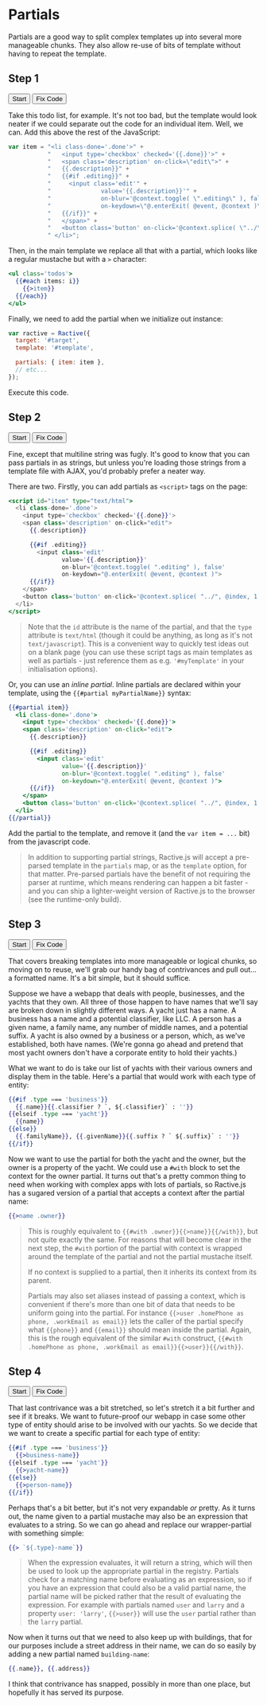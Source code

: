 # Partials

Partials are a good way to split complex templates up into several more manageable chunks. They also allow re-use of bits of template without having to repeat the template.

## Step 1
<div class="tutorial">
  <button data-tutorial="N4IgFiBcoE5SBTAJgcwSAvgGhAF3gDxICWAbgATFIC8AOngIYxq70B8BA9CaW7QHYCCAZwDGMYgAdclGvVwIAtpIA2DBfXK4AnpIR08CAB65OMBqNxkE7AbVwEwAJjYAVAPYBaJO-Iriwg6cznyCgg7E-JIArjLu-J6iYAz8aAb8CADuHj6aqhYIYO4qSAgw1ADkAOrJMhnIwlq+AEYI5D4ZAPwVofZ2DtEq5KJqwsKVuO4+wj395OTAwADECBZglAqKwpCUGBhz8+QE-sOjwt7x+hUAdB0Is+GHhwSRMTI6epVJCKIA1s3uIwVYZgH6-ZCVRa3S57B72J7zESSFKnBhjSqlMQSaTEeLA+KJfx-AzIYisEC9GQI+ZQzHiKRWeJ7foHamLJbEABm5GupKsqWZj2pz1esVR6IqfIqrOFwtIDBU0SutIQWIZuP4sJlsoRBOaivKFQAAqJ4goTNdJigUCoEAAKcj0XkkfkoTQASiw5E5CuE921OsOBPB2h8mX4BiNvP4ChgAFEjGSHUaEKQEDGvSazcYZO7bEK2cBOFzBfCEVxhMj+JTqQRmrFJvxxeMKvXcI38QkRsRicbTTGc9dK0T7Y6QNdrpx6JnIqUjF6AIzkd09ADrXDbjZrz04-m3i04qySpaCg1CFfp0jYIBwwng8pg5HMlms5Go5AymXIACULFY03awC0DA-S4EwLA7BUYHMAguAVFgwECPMmz5AokFLChagKPBiGCCBTbkJwnDkAAgkgSBaKC5AVGSSjAsiMBWAq5CgjANj4fMDFMSo2wLNguG4fMDDkQAkpsOyctE-AvvE5AOnS2KMk27oLIJhy4GAATXDEwhgA6NGbDMXpARxCIKeq8Q7OZOLxAhplPHcEm+uxSGHBg7oANxqfx+FqWxijuGmYlKBJUkyU2DqzsYy6qaZ9gaVpw49qOBlKEZlD8HOi7Ll5pk+XYpl8sFiihdJSlyRlc4xSZrn5QRalERlgQpKIbSpumMjJJltowMIamWbFrn2J+OTuKV4UVZYRjVWpfTtppwjXMJSDFQ6U3XPwUwINc8qKm0nmzawuDrZtpQ7QqSpvtRFS5UNR1+rgrjEIoCDuLEDqSWVGpySpNX1Ud9gnVt1ycu4ojRMIdoHXFR3ubd-11fM9h8uN5Vrbg02-QJVLzA+5AhmG-AABIpEgPVevq0QwCT3VlF6oq4F64MwGxMYACKqpeSnw30vk48MVOs7gHNqjZTbvutLD6bcnOKRqwLQyyR3rQ90t8pEKDwVoMCXYr4TY08DNXQli2crOasugrPP8wzQ4ILalhQ9bhtRLE1zM0LItc99EuCx1Xty-E8NI7g+x5XZQ2mUg6gMDsf0hxsaU7AA2mpTzAO0lw7LgOsIF67SyxZ-CQWRFEME0PiJ4owKIwiGeOd6zletZSkl+R5DCO4L3kAFbEV74tFbDXEcEenmcZE5PF5wXout9RADCXeqLBbQKkMGltL+L5plosTuBIvo12n5AALreSPSOFQO8aJrgqPfQ6qZMxjM0w1yFWptcmSaUkb7UO+C4ADM1VCLETjAAOVcHGb8h1AYYw2sDSmMAnaHQwOQe2fpKDckfqQL+P91j-3fE4AA7CAxqcYADK88SIAAU4ywNwHjU6bQJbwOYcHR0R1mHnT2ldbhHt-aFzFhwuaKtYLSxbvLL03Ddq6xEVwxBBoUEwzDrVXCcMbwgFEPAMAuBFBDCAuEUGMZPA+kUMQFQ2gdjCBSOcP0EhOReU1HYfgDNk75FakUEoZQT6qXCJkKgGkdgLgAAwhIAKROPsIoBgRhPABKQEE8gTgQlKCibgZE5ENY7BCdcAALGk-oxjcCeGEMQAAXggHYkRWJknScU0xDBzGWOqfwWpuB0kAjiWU8p2TyAAhgKUGAngulOP2GEQYfj7CZJIKkHJnT95DM8JMSQwTJDTU7v4CiSxOQhN2bs9JMS4kJKSSkwp4R-CBFKToW0OxNoZDGS4k4hjpnuDKXPNiWFrDpJmX03JABWJQ5BAFAoBUCpw5z7ADKWQCdsXc1kbOKFQcgKwEAIEOeBSI8z+jmISKCYgKBdHBPOeMgQ-hIBFDTI+F5uBmgWF+CgGAb1MqJGKPvHYOyACcnJuWcseWEcllKyjkDYP0hsskaXuGRKIMkVjyALn5WS4g0IMgio7lWKZ7YczeB+PvdQGodj+AyMssATLoiEvSVKiwsqcnXH+Yq-gJxRVuI+Pob4fwum+JpZIN5ZIDXkAYM0TZsR0X9FtJyO+5AwWKHSSs21xCSVPOIGqzcEr+jQrKHcy4nT6WMuZUgVlKh2VPmQOk00RaYAcs5NWn5vq56BuDQodJEhCWRujbGqV8bIUrOtToW1eSHVOvVSib1db-WfP1WmdJJBhwMDlZEI1CARlFr+Okk5YBglhMif0QKZRORFsyDsTS5F0xrs0goUp0qqkfncJkcwkhY3at3TAfdt6dj238JIMpwgy1U07pW8gPrIixkHcm0VlYUTOtdjIUd7z-UNuKCGjtqyo3pPDW2tdgSN3yq3ek-FrbN0RIWYMzNN6HlFLNKUip16allDqRRkxZiLHzraXRjpAgMCYCAA">Start</button>
  <button data-run="true" data-tutorial="N4IgFiBcoE5SBTAJgcwSAvgGhAF3gDxICWAbgATFIC8AOngIYxq70B8BA9CaW7QHYCCAZwDGMYgAdclGvVwIAtpIA2DBfXK4AnpIR08CAB65OMBqNxkE7AbVwEwAJjYAVAPYBaJO-Iriwg6cznyCgg7E-JIArjLu-J6iYAz8aAb8CADuHj6aqhYIYO4qSAgw1ADkAOrJMhnIwlq+AEYI5D4ZAPwVofZ2DtEq5KJqwsKVuO4+wj395OTAwADECBZglAqKwpCUGBhz5PaLbMSbeweLnKtJ5+Fcg6FcYhLSbCA4wvCkTBtK5NSHEAEfzDUbCbzxfQVAB0HQQsxA5AA1LQYP0+qwZPNNPMCJEYjIdHpKkkEKIANbNdxGCrDMBk8nISqLWGQvYI5Go9GY+zzQF8kSSFKghhjSqlZ5SKzxWnxRL+Cl0Wj0ZCnZW2REotHhDG87GI+YsiXiKXEeLnTVcnU8rH8w3LYgAM3I0NVVlSFs52t1mL5OIF+NiIrFFTdFU0Wu5GL9Br5cfj3xU0ShRoQkukZv47IjVp9ert8cL5DlzST5QqAAFRPEFCZoZMUCgVAgABSHZUgV0kd0odWIgCUWHIjoYKmE8Jz3pt+f9RbjcsZ2h8mX4SvoFdd-AUMAAokZTm2KwhSAgt0OqzXjDJ+32+Japz6Y3zLk7PZHrdH9QLOMIhfw716Ua+l+uLNLEkz8MG4wVGBuAQbKCQjMQiqVtWW5XtCv4Kq27b0NC0KcH256RKURhDgAjOQ-Y9AA61wsEQQB755ramhcP4d4ANy5tq3wwOQ5iWNY-zkBkmTkAAShYVgni2wC5nBTAsDsFS4EpCC4BUWBWvMmz5AoKlLHpagKFpPECPMnCcOQACCSBIFo9LkBUpxKLSQowFYo7kPSMA2Nq8weV5Y47PJAWHFYmw7K5ig6eQ2DmZB5AMPZACSUXDtE-BCfE5BtsaLzSpB-YLHFulgAE0IxMIYBti5mwzEOYUWfGBWmvEOxtRm8TaeFcZwjsI5jv5LXzBg-bceFCXeuFfmKO4J7pUog1ZTlkFtiRxhUaV4X2LgFXCJhqjITh9VKI1lD8KRFFUZNLXTXY4VuktigrdlRV5ZdpHbc1SUPUlcVWZdgQpKIbTHqeMjJFdzYwMIcUdTtLX2GJOTuG9a2fZYRg-XFGL7ZVKVIC9bbY9C-BTAg0KJsmt145iZMU6U1OjrTAIVBUd0A5i464K4xCKAg7ixG2jqrR9LYlb92I2ozlPQo67iiNEwiS1zMv2ON6sRf9MtuhjEvDLgONSwpcZ8eQi7LvwAASKRILDQ6ltEMB2zDZRDoGuBDsrMB+VuAAiaYmt1-Bc30U5xr7-u4EH6YfQCZMsHVsLB4Vma0hNCkYmTvMp26kQoFpWgwLTWcPpHfJeyJBOHY6JH592mfh7al0EphCDNpYatm1XUSxNC0eQ3HIcJ8MLsxyP6fxNrmtxbrhzhUg6gMKF9O-FsOwANplc+7SQjsuClwgQ7tGn7X8CpdkOQwTQ+BvtIL3GwD7xkg2juOQ5dUVV-2eQwjuEFuQeafk76+BijMeKvVRp7wGsOD+J8z7x0zCpAAwoA1QGk2ijiGPtNoUkhIni0LEdwEgP6P13gAXXntAgGT10K7n3LgA2mZPrHh9sbXGu0rDOjbMeaEmQKpJH+NQAE5EADMP1yBAx3AAOVcDuCS9N7By2Zs7GAPduEYHIJ3cclBeE6NIAIoR6xREAicAAdikTIgAyqgmyAAFHcyjcAWyZm0ROxtyaU1npidxLMkweNEvLIegdz6h18SorxednKp2QTKIc-iaZtHLsjPx8t1GaLSfsKaVotbvBAKIeAYBcCKCGPJcIistyeBHIoYgKhtA7GECkcE44JCOm4lmOw-AvZb3yGDIoJQyiUNKuETIVB9o7HIgABmmQAUk6fYRQDAjCeHGUgSZ5AnDTKUIs3AQp7KFx2NM6EAAWXZ-Qqm4E8MIYgAAvBA0V+C+VOHsq5NSGB1IaU8l5uA9lUlWbcu5RzyBUhgKUGAngAWdP2GEQYoz7AHJIKkY5-zSEQs8JMSQUzJA4wAf4BySxHTTOJcSvZyzVnrM2dsi54R-CBBuToZsOwKYZBhd0kEFTEXuFuT-ASnd1DWD2UikFJyACsfxxF-HFX8JwtL7BgoxVSOCgCcV4uKFQcgKwEAIHJUpSIqL+h1ISPSYgKASlTNpbCgQ-hIBFBPPxLluBmgWHJCgGAwsrqJGKKQnYRKACcjpA3+vZWEW19qyjkDYKC8CuUnXuCFKIU4jTyDkVDTa4grIMhRv-n+BFcErzeDJKQwViN-AZExWAD10RzV7ITRYZNxzoRivTfwEE0belEn0KSCkAKRlOskDy04KDkrNHxbEXV-RmyOmYeQGVig9lYqbRYq1HLiA5oYnG-oiqygsshP8117rPVIG9SoX1-KkB7OrGemAfrHT3uFUOvlDAx3FAnXsiQ5rZ3zsXQm5d8qsUNp0E205rb225uFAOp9I6-ImSFf0EgWEGApsiOWhAUKz0Uj2VSsAUzZkLP6AtMojoz2ZB2BVeyp5sMVQUDcxNjzgmZHMJIRdhaiMwBI+4MjOiVD+EkLc4QV6XYANveQQdkRtxgfXdG38woO39xkFB3lI6X3joUL+7Fc69nTu-dhiZuHU34b2aar9eH5lovBbu4JbLLk1hufchjkRflvLs7U+pKHnllFeQIDAmAgA">Fix Code</button>
</div>

Take this todo list, for example. It's not too bad, but the template would look neater if we could separate out the code for an individual item. Well, we can. Add this above the rest of the JavaScript:

```js
var item = "<li class-done='.done'>" +
           "   <input type='checkbox' checked='{{.done}}'>" +
           "   <span class='description' on-click=\"edit\">" +
           "   {{.description}}" +
           "   {{#if .editing}}" +
           "     <input class='edit'" +
           "              value='{{.description}}'" +
           "              on-blur='@context.toggle( \".editing\" ), false'" +
           "              on-keydown=\"@.enterExit( @event, @context )\">" +
           "   {{/if}}" +
           "   </span>" +
           "   <button class='button' on-click='@context.splice( \"../\", @index, 1 )'>×</button>" +
           " </li>";
```

Then, in the main template we replace all that with a partial, which looks like a regular mustache but with a `>` character:

```handlebars
<ul class='todos'>
  {{#each items: i}}
    {{>item}}
  {{/each}}
</ul>
```

Finally, we need to add the partial when we initialize out instance:

```js
var ractive = Ractive({
  target: '#target',
  template: '#template',

  partials: { item: item },
  // etc...
});
```

Execute this code.

## Step 2
<div class="tutorial">
  <button data-tutorial="N4IgFiBcoE5SBTAJgcwSAvgGhAF3gDxICWAbgATFIC8AOngIYxq70B8BA9CaW7QHYCCAZwDGMYgAdclGvVwIAtpIA2DBfXK4AnpIR08CAB65OMBqNxkE7AbVwEwAJjYAVAPYBaJO-Iriwg6cznyCgg7E-JIArjLu-J6iYAz8aAb8CADuHj6aqhYIYO4qSAgw1ADkAOrJMhnIwlq+AEYI5D4ZAPwVofZ2DtEq5KJqwsKVuO4+wj395OTAwADECBZglAqKwpCUGBhz5PaLbMSbeweLnKtJ5+Fcg6FcYhLSbCA4wvCkTBtK5NSHEAEfzDUbCbzxfQVAB0HQQsxA5AA1LQYP0+qwZPNNPMCJEYjIdHpKkkEKIANbNdxGCrDMBk8nISqLWGQvYI5Go9GY+zzQF8kSSFKghhjSqlZ5SKzxWnxRL+Cl0Wj0ZCnZW2REotHhDG87GI+YsiXiKXEeLnTVcnU8rH8w3LYgAM3I0NVVlSFs52t1mL5OIF+NiIrFFTdFU0Wu5GL9Br5cfj3xU0ShRoQkukZv47IjVp9ert8cL5DlzST5QqAAFRPEFCZoZMUCgVAgABSHZUgV0kd0odWIgCUWHIjoYKmE8Jz3pt+f9RbjcsZ2h8mX4SvoFdd-AUMAAokZTm2KwhSAgt0OqzXjDJ+32+Japz6Y3zLk7PZHrdH9QLOMIhfw716Ua+l+uLNLEkz8MG4wVGBuAQbKCQjMQiqVtWW5XtCv4Kq27b0NC0KcH256RKURhDgAjOQ-Y9AA61wsEQQB755ramhcP4d4ANy5tq3wwOQ5iWNY-zkBkmTkAAShYVgni2wC5nBTAsDsFS4EpCC4BUWBWvMmz5AoKlLHpagKFpPECPMnCcOQACCSBIFo9LkBUpxKLSQowFYo7kPSMA2Nq8weV5Y47PJAWHFYmw7K5ig6eQ2DmZB5AMPZACSUXDtE-BCfE5BtsaLzSpB-YLHFulgAE0IxMIYBti5mwzEOYUWfGBWmvEOxtRm8TaeFcZwjsI5jv5LXzBg-bceFCXeuFfmKO4J7pUog1ZTlkFtiRxhUaV4X2LgFXCJhqjITh9VKI1lD8KRFFUZNLXTXY4VuktigrdlRV5ZdpHbc1SUPUlcVWZdgQpKIbTHqeMjJFdzYwMIcUdTtLX2GJOTuG9a2fZYRg-XFGL7ZVKVIC9bbY9C-BTAg0KJsmt145iZMU6U1OjrTAIVBUd0A5i464K4xCKAg7ixG2jqrR9LYlb92I2ozlPQo67iiNEwiS1zMv2ON6sRf9MtuhjEvDLgONSwpcZ8eQi7LvwAASKRILDQ6ltEMB2zDZRDoGuBDsrMB+VuAAiaYmt1-Bc30U5xr7-u4EH6YfQCZMsHVsLB4Vma0hNCkYmTvMp26kQoFpWgwLTWcPpHfJeyJBOHY6JH592mfh7al0EphCDNpYatm1XUSxNC0eQ3HIcJ8MLsxyP6fxNrmtxbrhzhUg6gMKF9O-FsOwANplc+7SQjsuClwgQ7tGn7X8CpdkOQwTQ+BvtIL3GwD7xkg2juOQ5dUVV-2eQwjuEFuQeafk76+BijMeKvVRp7wGsOD+J8z7x0zCpAAwoA1QGk2ijiGPtNoUkhIni0LEdwEgP6P13gAXXntAgGT10K7n3LgA2mZPrHh9sbXGu0rDOjbMeaEmQKpJH+NQAE5EADMP1yBAx3AAOVcDuCS9N7By2Zs7GAPduEYHIJ3cclBeE6NIAIoR6xREAicAAdikTIgAyqgmyAAFHcyjcAWyZm0ROxtyaU1npidxLMkweNEvLIegdz6h18SorxednKp2QTKIc-iaZtHLsjPx8t1GaLSfsKaVotbvBAKIeAYBcCKCGPJcIistyeBHIoYgKhtA7GECkcE44JCOm4lmOw-AvZb3yGDIoJQyiUNKuETIVB9o7HIgABmmQAUk6fYRQDAjCeHGUgSZ5AnDTKUIs3AQp7KFx2NM6EAAWXZ-Qqm4E8MIYgAAvBA0V+C+VOHsq5NSGB1IaU8l5uA9lUlWbcu5RzyBUhgKUGAngAWdP2GEQYoz7AHJIKkY5-zSEQs8JMSQUzJA4wAf4BySxHTTOJcSvZyzVnrM2dsi54R-CBBuToZsOwKYZBhd0kEFTEXuFuT-ASnd1DWD2UikFJyACsfxxF-HFX8JwtL7BgoxVSOCgCcV4uKFQcgKwEAIHJUpSIqL+h1ISPSYgKASlTNpbCgQ-hIBFBPPxLluBmgWHJCgGAwsrqJGKKQnYRKACcjpA3+vZWEW19qyjkDYKC8CuUnXuCFKIU4jTyDkVDTa4grIMhRv-n+BFcErzeDJKQwViN-AZExWAD10RzV7ITRYZNxzoRivTfwEE0belEn0KSCkAKRlOskDy04KDkrNHxbEXV-RmyOmYeQGVig9lYqbRYq1HLiA5oYnG-oiqygsshP8117rPVIG9SoX1-KkB7OrGemAfrHT3uFUOvlDAx3FAnXsiQ5rZ3zsXQm5d8qsUNp0E205rb225uFAOp9I6-ImSFf0EgWEGApsiOWhAUKz0Uj2VSsAUzZkLP6AtMojoz2ZB2BVeyp5sMVQUDcxNjzgmZHMJIRdhaiMwBI+4MjOiVD+EkLc4QV6XYANveQQdkRtxgfXdG38woO39xkFB3lI6X3joUL+7Fc69nTu-dhiZuHU34b2aar9eH5lovBbu4JbLLk1hufchjkRflvLs7U+pKHnllFeQIDAmAgA">Start</button>
  <button data-run="true" data-tutorial="N4IgFiBcoE5SBTAJgcwSAvgGhAF3gDxICWAbgATFIC8AOngIYxq70B8BA9CaW7QHYCCAZwDGMYgAdclGvVwIAtpIA2DBfXK4AnpIR08CAB65OMBqNxkE7AbVwEwAJjYAVAPYBaJO-Iriwg6cznyCgg7E-JIArjLu-J6iYAz8aAb8CADuHj6aqhYIYO4qSAgw1ADkAOrJMhnIwlq+AEYI5D4ZAPwVofZ2DtEq5KJqwsKVuO4+wj395OTAwADECBZglAqKwpCUGBhz5PaLbMSbeweLnKtJ5+Fcg72s4YtLkkxWDEOnSrf28wT+YajYTeeL6CoAOg6CFm4Xm-0iMRkOj0lSSCFEAGtmu4jBVhmAMZjkJVFlCwXtYX94SI3vwgQwxpVSmIJNJiPF8fFEv4sQZkKdbHD4fMySzxFIrPFfk9qSKXsQAGbkCECqypGUikUERGxBlMipqioHLWm+akT7RcFihCsyUc-iUk1mrXc5oqaLlCoAAVE8QUJghkxQKBUCAAFIcQKqSOqUJoAJRYciKz7CGHOl3w7nE7Q+TL8Aze1X8BQwACiRlOke9CFICFLyd9-uMMgTQrl8MuSs1NM4wjpj21zVik3pI0Z4wqI9wY65CRGxD5Pr9pdbEIHvIjUYhEM49CbkVKRmTAEZyAmegB1rgzsdD8hcfyPS5vGAfFS3Lh26RsEA4YR4AtGByHMSxrHIahyAyTJyAAJQsKx63DYBaBgfpcCYFgdgqTDmAQXAKiwNCBHmTZ8gUHClnItQFCIkjBHQ+lyAYJAkAASU2HZFWifhwPichI3FNkpXpBMFgYkVcDAAIIRiYQwEjCpvi2IiJKY01hPteIdi09l4mIjStWhbi0xsIz5gwBMAG5JPIbAGLsmAlHcetOKUbjeP4+lIyPYwL3U0jDlnGThA3VQl23ZTNhmZM-JPchzxsuyHKYuy1XcxRPL40TBMofhjwC1CjNSoK7M4Th8sCFJRDaOsGxkZICrDGBhDsnTAuY+wYJydxsu8vLLCMIq7L6ELZNYjjNkjIaIX4KYEAhC0PTaZKjLG2b5tKJbLTaKCKgqWz1tYXB01wVxiEUBB3FiSMeJyh1BPE4qypO+xNoWiFFXcURomEcM1te+wrKO17Sq6hRY363KZtwYbnscmR4WA8hc3zfgAAkUiQFrk3dT0seaso4qiWJk1+mBnNLAARW0JX0-hQfCRGRQpqncFpn9cqg2aWCUqE6ZEh18UB5mTtms7+bVSIUDU3AYCtC8mb6NKkfmXUZCg6TZMVI8pdjEXlbV-KkQ3BAw0sAGjZFDWITZhrOfp7nhk9dnHaF+ImfmYGUsMsqjKQdQGB2F6IY2JRtnIABtOz5XaMEdnlq1k3aQXtP4HCAEE2JYpofHDxR8XB01gHjjJTJUdNkz00Ss5z4R3Cu8hFHcZy898FSZnsv3mLjkyUzM6u04ZnCAGFG9UAi2k+IZpLaBDwPrLRYlb4g0yL2PyAAXV90ajIaspK1OaHHsjOtybhkbjqVPK6whTIZKSSDqCg08AGYivICryHLAA5VxyxwVGuLOGc1Pr4xgFbYBGByDm3TJQZUZ9SD30fusF+UEnAAHZP7f3LAAZVHpnAACuWYB9gUZbT2sMUBlCvbBW6p9ZaisoKULtq7B2w9RJ0I2qAyW5BIQ12FsmVhTDVrcJOqwiBUDjr7BKgxEG-4QCiHgGAXAighioXCN9UsnhUyKGICobQOxhApBBOmCQipbKOjsPwDWUd8i1SKCUMoW8JLhEyFQaSOxTwAAYfEAFIrH2EUAwIwngPFIC8eQJwPilBBNwG8NiMsdg+IhAAFjif0bRuBPDCGIAALwQDsSIhIJC4Hidk3RDB9GGOKfwUppx4k4jCXk-JyTyA4hgKUGAnhmlWP2GEQYbj7CJJIKkFJTTW7dM8JMSQ3jJDDQbv4JA5AliKh8es9Z8SQlhIiVEmJmTwj+ECLknQYYdjzQyP0mxgJNEjPcHk2uoFzbqGsPE0Z7TUkAFYlDkDfr875vynCHPsJ06ZOJZyN3mYs4oVBVkIARdsrCkQJn9H0QkQkxAUCqO8YcgZAh-CQCKPWECdzcDNAsJiFAMAboFUSMUVuOw1kAE5FSsuZdcsIhLiVlHIGwDpo4BJkvcG8UQpwjGJU5QS4g5IMh8vIAOFIwzZytm8BiVuryOr+AyDMsANLojYviSKiw4qUkQi+VK-ggJ+V2JRPodEWJmmuLJZIB5pwHQ7AYM0JZsQEDxLDIqXAZqfmKHibMs1mC8U3OIPKu8Qr+hgrKBcsETTKXUtpUgelKhGXPKQPEv02aYBMsVCW95bqnlep9QoeJEhsVBvIIC0NGERURpBbMk1OgzVpMtdahVdJlWuseR655tE3n9BIJuBgErIjaoQL07NWJ4l7LAN4vxgT+iuTKIqbNmQdgyTYg2JdMkFC5NFUU6C7hMjmEkGG1Vm6YDbsvTsc2-hJB5OEPmz0Dci3kFdZEMsPaY38sVfSG1pMZAuvLcOytxRfVhpbQ2-1CBA2ovcZ4ldiU13xMxXW1dATJldKTReq5WT-S5IKeekpZRGmkZ0Xogx076nUfKQIDAmAgA">Fix Code</button>
</div>

Fine, except that multiline string was fugly. It's good to know that you can pass partials in as strings, but unless you're loading those strings from a template file with AJAX, you'd probably prefer a neater way.

There are two. Firstly, you can add partials as `<script>` tags on the page:

```handlebars
<script id="item" type="text/html">
  <li class-done='.done'>
    <input type='checkbox' checked='{{.done}}'>
    <span class='description' on-click="edit">
      {{.description}}

      {{#if .editing}}
        <input class='edit'
               value='{{.description}}'
               on-blur='@context.toggle( ".editing" ), false'
               on-keydown="@.enterExit( @event, @context )">
      {{/if}}
    </span>
    <button class='button' on-click='@context.splice( "../", @index, 1 )'>×</button>
  </li>
</script>
```

> Note that the `id` attribute is the name of the partial, and that the `type` attribute is `text/html` (though it could be anything, as long as it's not `text/javascript`). This is a convenient way to quickly test ideas out on a blank page (you can use these script tags as main templates as well as partials - just reference them as e.g. `'#myTemplate'` in your initialisation options).

Or, you can use an _inline partial_. Inline partials are declared within your template, using the `{{#partial myPartialName}}` syntax:

```handlebars
{{#partial item}}
  <li class-done='.done'>
    <input type='checkbox' checked='{{.done}}'>
    <span class='description' on-click="edit">
      {{.description}}

      {{#if .editing}}
        <input class='edit'
               value='{{.description}}'
               on-blur='@context.toggle( ".editing" ), false'
               on-keydown="@.enterExit( @event, @context )">
      {{/if}}
    </span>
    <button class='button' on-click='@context.splice( "../", @index, 1 )'>×</button>
  </li>
{{/partial}}
```

Add the partial to the template, and remove it (and the `var item = ...` bit) from the javascript code.

> In addition to supporting partial strings, Ractive.js will accept a pre-parsed template in the `partials` map, or as the `template` option, for that matter. Pre-parsed partials have the benefit of not requiring the parser at runtime, which means rendering can happen a bit faster - and you can ship a lighter-weight version of Ractive.js to the browser (see the runtime-only build).

## Step 3
<div class="tutorial">
  <button data-tutorial="N4IgFiBcoE5SBTAJgcwSAvgGhAF3gDxICWAbgATFIC8AOngIYxq70B8BA9CaW7QHYCCAZwDGMYgAdclGvVwIAtpIA2DBfXK4AnpIR08CAB65OMBqNxkE7AbVwEwAJjYAZAPa5h5dwDNyAJoWYF5cznyCrJHAwADECMHk2sFeGBh2rA48Efa5uACuwghJ7vkw5PwMisWSTFYMKuRgCDA2kfZc2RkxnAmiYGlCnGIS0mwgOMLwpEzk5pbW5NQVCADu5ABKFlakCAAUwLQwGbhMLJDkAOSnzAi4l1hHAuRaSqrqCBeXsQrKagoPJ78F5IdQMC6HY7A8j2ZL9LwXADaQJeeWAFSqnyuriYMG0tFol28rmIuFwKmKOKQ2geWl0WMucJCtPcq34LQhdL0XwARoViOzhMJaZVql8APLzCm00RqIXEXzEDlXADC7ku5AwmseUNRmXRooZAGUjeQALIC-is8gAKXcYH4wnc-FpOm5VyZ9ywPjZyvRboZehgTpd3pQ1n4ADlMV8catWvxRAhab4qsQVNpo2KrgB1BoqDVa7AomH6jHZy6uYoAcXM-CQxQAImR3DAk8nvQGvp6Wb6YJyu1c+cIBQghSKY1czTAAHTkOPaFoyuUjxXKyuuFWFzUl+wAXRL6ShGAAlABuCYgUTwTBAA">Start</button>
  <button data-run="true" data-tutorial="N4IgFiBcoE5SBTAJgcwSAvgGhAF3gDxICWAbgATFIC8AOngIYxq70B8BA9CaW7QHYCCAZwDGMYgAdclGvVwIAtpIA2DBfXK4AnpIR08CAB65OMBqNxkE7AbVwEwAJjYAZAPa5h5dwDNyAJoWYF5cznyCrJHAwADECMHk2sFeGBh2rA48Efa5uDFs-AyKCGnkALQ+AO78CDDkBUUl5AB07jV1aRn2XNkZMZwJomBd-FxiEtI5YxNSMlQGTTYgWrr68sam5pbWttFxxP4tOnrk1OfkAOQARgCuwsS1wsKXo-bkDcAtS2kxLaJqZ6HYh1cgAfnIAAMsOQACRfAEMIG+EEwDCQ8iQK6vdL7BAqYQIQ6tE4IM4XS7JYa4HEZD4xH64+wxfGEt4yT4tXzFYgqbQAOWKpWwnJQ1n4gpKvy+wluvhRRnBULhMrlCvRmOx7IGh1G43EczYIBwwngpCY5G2VlIZOo5FqVXIACULNaEAAKYC0GAZXBMFhYy5+5gIGlYb0CD4KZRqBSB2LR1TqBCXcM+-gfJDqBhYr3pj72KkhYRYgDaEYz5DywHtQsDriYMG0tFol28rmIuFwKjJDaQ2lTqz0gaLYeqtRguaHCEDdweTxeMKWgYA8tse4PEcjUYGAMLuS7kDBHtORquZGvLq4AZWv5AAso9+O1yAApdxgfjCdz8QekkcpIO7QTlO-5XHoMDfr+MJijaEp1lcDZVDACD8KIKYwtyii8gKCGXAA6gwKgqIex7YBWBYXrWJT1mSADi5j8EgZIACJkO4MDoRh04AdSQEdJODQ8Vcc6PAgzyDlelz3jALTkEh2h1JugIPCidT1q4u6kUeFHngAurp6TphgACUADcxogKI8CYEAA">Fix Code</button>
</div>

That covers breaking templates into more manageable or logical chunks, so moving on to reuse, we'll grab our handy bag of contrivances and pull out... a formatted name. It's a bit simple, but it should suffice.

Suppose we have a webapp that deals with people, businesses, and the yachts that they own. All three of those happen to have names that we'll say are broken down in slightly different ways. A yacht just has a name. A business has a name and a potential classifier, like LLC. A person has a given name, a family name, any number of middle names, and a potential suffix. A yacht is also owned by a business or a person, which, as we've established, both have names. (We're gonna go ahead and pretend that most yacht owners don't have a corporate entity to hold their yachts.)

What we want to do is take our list of yachts with their various owners and display them in the table. Here's a partial that would work with each type of entity:

```handlebars
{{#if .type === 'business'}}
  {{.name}}{{.classifier ? `, ${.classifier}` : ''}}
{{elseif .type === 'yacht'}}
  {{name}}
{{else}}
  {{.familyName}}, {{.givenName}}{{.suffix ? ` ${.suffix}` : ''}}
{{/if}}
```

Now we want to use the partial for both the yacht and the owner, but the owner is a property of the yacht. We could use a `#with` block to set the context for the owner partial. It turns out that's a pretty common thing to need when working with complex apps with lots of partials, so Ractive.js has a sugared version of a partial that accepts a context after the partial name:

```handlebars
{{>name .owner}}
```

> This is roughly equivalent to `{{#with .owner}}{{>name}}{{/with}}`, but not quite exactly the same. For reasons that will become clear in the next step, the `#with` portion of the partial with context is wrapped around the template of the partial and not the partial mustache itself.
>
> If no context is supplied to a partial, then it inherits its context from its parent.
>
> Partials may also set aliases instead of passing a context, which is convenient if there's more than one bit of data that needs to be uniform going into the partial. For instance `{{>user .homePhone as phone, .workEmail as email}}` lets the caller of the partial specify what `{{phone}}` and `{{email}}` should mean inside the partial. Again, this is the rough equivalent of the similar `#with` construct, `{{#with .homePhone as phone, .workEmail as email}}{{>user}}{{/with}}`.

## Step 4
<div class="tutorial">
  <button data-tutorial="N4IgFiBcoE5SBTAJgcwSAvgGhAF3gDxICWAbgATFIC8AOngIYxq70B8BA9CaW7QHYCCAZwDGMYgAdclGvVwIAtpIA2DBfXK4AnpIR08CAB65OMBqNxkE7AbVwEwAJjYAZAPa5h5dwDNyAJoWYF5cznyCrJHAwADECMHk2sFeGBh2rA48Efa5uDFs-AyKCGnkALQ+AO78CDDkBUUl5AB07jV1aRn2XNkZMZwJomBd-FxiEtI5YxNSMlQGTTYgWrr68sam5pbWttFxxP4tOnrk1OfkAOQARgCuwsS1wsKXo-bkDcAtS2kxLaJqZ6HYh1cgAfnIAAMsOQACRfAEMIG+EEwDCQ8iQK6vdL7BAqYQIQ6tE4IM4XS7JYa4HEZD4xH64+wxfGEt4yT4tXzFYgqbQAOWKpWwnJQ1n4gpKvy+wluvhRRnBULhMrlCvRmOx7IGh1G43EczYIBwwngpCY5G2VlIZOo5FqVXIACULNaEAAKYC0GAZXBMFhYy5+5gIGlYb0CD4KZRqBSB2LR1TqBCXcM+-gfJDqBhYr3pj72KkhYRYgDaEYz5DywHtQsDriYMG0tFol28rmIuFwKjJDaQ2lTqz0gaLYeqtRguaHCEDdweTxeMKWgYA8tse4PEcjUYGAMLuS7kDBHtORquZGvLq4AZWv5AAso9+O1yAApdxgfjCdz8QekkcpIO7QTlO-5XHoMDfr+MJijaEp1lcDZVDACD8KIKYwtyii8gKCGXAA6gwKgqIex7YBWBYXrWJT1mSADi5j8EgZIACJkO4MDoRh04AdSQEdJODQ8Vcc6PAgzyDlelz3jALTkEh2h1JugIPCidT1q4u6kUeFHngAurp6TphgACUADcxogKI8CYEAA">Start</button>
  <button data-run="true" data-tutorial="N4IgFiBcoE5SBTAJgcwSAvgGhAF3gDxICWAbgATFIC8AOngIYxq70B8BA9CaW7QHYCCAZwDGMYgAdclGvVwIAtpIA2DBfXK4AnpIR08CAB65OMBqNxkE7AbVwEwAJjYAZAPa5h5dwDNyAJoWYF5cznyCrJHAwADECMHk2sFeGBh2rA48Efa5uDFs-AyKCGnkALQ+AO78CDDkBUUl5AB07jV1aRn2XNkZMZwJomBd-FxiEtJsIDjC8KRM5OaW1uTU5LVV5ABKFlakCAAUwLQwGbhMLJDkAOQXzAi4N1inAuRaSqrqCNc3sQrKNQKZ6vfjvJDqBjXE5nMHkezJYZea4AbVB7zywA2xR+t1cTBg2lotBu3lcxFwuBUCHI+KQ2meWl0uJuiJCjPatRg0KZel+ACMAK7CYi1YTCRlNFkAeWW1MZojU4uIvmIdV+AGF3DdyBhdS9YRjMlipb8AMpm8gAWVF-Ha5AAUu4wPxhO5+IydHzbmynlhqlyeV6WXoYG6Pf6UNZ+AA5HG-fFVGAIfiiBCM3zFYgqbRxkq-ADqDBUKh1euw6Phxux+bxNIA4uZ+EgaQARMjuGBp9P+4O-X0cjrchq8llCkViiX+023K0wFq0hhVbR1BVKkWq9V41wasu6yv2AC6lYrhvIkiYVmLwmhB9wM5uBQABgASYAtYMYcpSp9pEFn+xWRSb8cRuX4YhaKU-wNN4qxucdRQQcUQJKMDbggqCMAgxUGGVTd6gAfnIJ9-TfFocLwtUYAwJ9yGueh6Ggu8blDcMUPTcD30zRRs1zHE0n9CCowOWN+Kw99hEFXxVSMcgiNosjJOk4gjBouj4RARiMBuE9QQwABKABuGYQFEeBMCAA">Fix Code</button>
</div>

That last contrivance was a bit stretched, so let's stretch it a bit further and see if it breaks. We want to future-proof our webapp in case some other type of entity should arise to be involved with our yachts. So we decide that we want to create a specific partial for each type of entity:

```handlebars
{{#if .type === 'business'}}
  {{>business-name}}
{{elseif .type === 'yacht'}}
  {{>yacht-name}}
{{else}}
  {{>person-name}}
{{/if}}
```

Perhaps that's a bit better, but it's not very expandable _or_ pretty. As it turns out, the name given to a partial mustache may also be an expression that evaluates to a string. So we can go ahead and replace our wrapper-partial with something simple:

```handlebars
{{> `${.type}-name`}}
```

> When the expression evaluates, it will return a string, which will then be used to look up the appropriate partial in the registry. Partials check for a matching name before evaluating as an expression, so if you have an expression that could also be a valid partial name, the partial name will be picked rather that the result of evaluating the expression. For example with partials named `user` and `larry` and a property `user: 'larry'`, `{{>user}}` will use the `user` partial rather than the `larry` partial.

Now when it turns out that we need to also keep up with buildings, that for our purposes include a street address in their name, we can do so easily by adding a new partial named `building-name`:

```handlebars
{{.name}}, {{.address}}
```

I think that contrivance has snapped, possibly in more than one place, but hopefully it has served its purpose.
